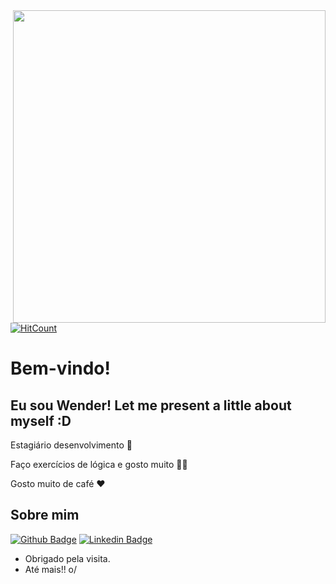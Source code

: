 <img align="right" width="500" height="500" src="https://media.giphy.com/media/1n67EigjECnOUc6rhS/giphy.gif">

[![HitCount](http://hits.dwyl.com/wenderzb/https://githubcom/wenderzb/wenderzb.svg)](http://hits.dwyl.com/wenderzb/https://githubcom/wenderzb/wenderzb)
# Bem-vindo!
## Eu sou Wender! Let me present a little about myself :D

Estagiário desenvolvimento :robot:

Faço exercícios de lógica e gosto muito  :man_technologist:

Gosto muito de café :heart:


## Sobre mim 

[![Github Badge](https://img.shields.io/badge/-Github-000?style=flat-square&logo=Github&logoColor=white&link=https://github.com/wenderzb)](https://github.com/wenderzb)
[![Linkedin Badge](https://img.shields.io/badge/-LinkedIn-blue?style=flat-square&logo=Linkedin&logoColor=white&link=https://www.linkedin.com/in/wender-batista/)](https://www.linkedin.com/in/wender-batista/)


- Obrigado pela visita. 
- Até mais!! o/
